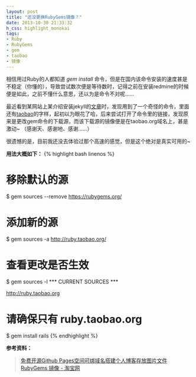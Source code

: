 ```yaml
---
layout: post
title: "还没更换RubyGems镜像？"
date: 2013-10-30 21:33:32
h_css: highlight_monokai
tags: 
- Ruby
- RubyGems
- gem
- taobao
- 镜像
---
```

相信用过Ruby的人都知道 *gem install* 命令，但是在国内该命令安装的速度甚是不稳定（你懂的），导致尝试数次便是等待数时，记得之前在安装redmine的时候便是如此，之前不懂什么意思，还以为是命令不对呢……

最近看到某网站上某介绍安装jekyll的[文章][freehao123]时，发现用到了一个奇怪的命令，里面还有[taobao][taobao_ruby]的字样，起初以为眼花了哈，后来尝试打开了命令里的链接，发现原来是更改gem命令的下载源，而该下载源的镜像便是在taobao.org域名上，甚是激动~ （感谢天、感谢地、感谢……）

很遗憾的是，目前我还没去体验过那个高速的感觉，但是这个绝对是真实可用的~

**用法大概如下：**
{% highlight bash linenos %}
# 移除默认的源
$ gem sources --remove https://rubygems.org/
# 添加新的源
$ gem sources -a http://ruby.taobao.org/
# 查看更改是否生效
$ gem sources -l
*** CURRENT SOURCES ***

http://ruby.taobao.org
# 请确保只有 ruby.taobao.org
$ gem install rails
{% endhighlight %}


**参考资料：**
>[免费开源Github Pages空间可绑域名搭建个人博客存放图片文件][freehao123]
>[RubyGems 镜像 - 淘宝网][taobao_ruby]


[freehao123]: http://www.freehao123.com/github-pages/2/ "免费开源Github Pages空间可绑域名搭建个人博客存放图片文件"
[taobao_ruby]: http://ruby.taobao.org/ "RubyGems 镜像 - 淘宝网"